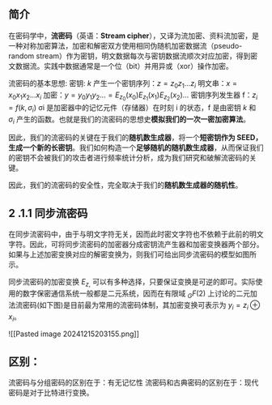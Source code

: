 ## 简介
在密码学中，**流密码**（英语：**Stream cipher**），又译为流加密、资料流加密，是一种对称加密算法，加密和解密双方使用相同伪随机加密数据流（pseudo-random stream）作为密钥，明文数据每次与密钥数据流顺次对应加密，得到密文数据流。实践中数据通常是一个位（bit）并用异或（xor）操作加密。

流密码的基本思想: 密钥: $k$ 产生一个密钥序列：$z=z_0 z_1...z_i$ 明文串：$x=x_0 x_1 x_2…x_i$ 加密：$y=y_0 y_1 y_2…=E_{z_0}(x_0)E_{z_1}(x_1)E_{z_2}(x_2)…$ 密钥序列发生器 f：$z_i=f(k,σ_i)$ σi 是加密器中的记忆元件（存储器）在时刻 i 的状态，f 是由密钥 $k$ 和 $σ_i$ 产生的函数。也就是我们的流密码的思想史**模拟我们的一次一密加密算法**。

因此，我们的流密码的关键在于我们的**随机数生成器**，将一个**短密钥作为 SEED，生成一个新的长密钥**。我们如何构造一个**足够随机的随机数生成器**，从而保证我们的密钥不会被我们的攻击者进行频率统计分析，成为我们研究和破解流密码的关键。

因此，我们的流密码的安全性，完全取决于我们的**随机数生成器的随机性**。

## 2 .1.1 同步流密码

在同步流密码中，由于与明文字符无关，因而此时密文字符也不依赖于此前的明文字符。因此，可将同步流密码的加密器分成密钥流产生器和加密变换器两个部分。如果与上述加密变换对应的解密变换为，则我们可给出同步流密码的模型如图所示。


同步流密码的加密变换 $E_{z,}$ 可以有多种选择，只要保证变换是可逆的即可。实际使用的数字保密通信系统一般都是二元系统，因而在有限域 $_GF(2)$ 上讨论的二元加法流密码(如下图)是目前最为常用的流密码体制，其加密变换可表示为 $y_i=z_i\oplus x_i$。

![[Pasted image 20241215203155.png]]


## 区别：
流密码与分组密码的区别在于：有无记忆性
流密码和古典密码的区别在于：现代密码是对于比特进行变换。